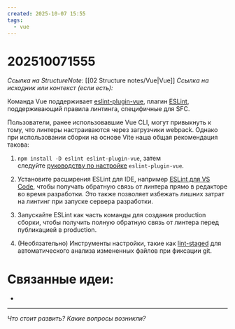```yaml
---
created: 2025-10-07 15:55
tags:
  - vue
---
```

# 202510071555
*Ссылка на StructureNote:* [[02 Structure notes/Vue|Vue]]
*Ссылка на исходник или контекст (если есть):* 

Команда Vue поддерживает [eslint-plugin-vue](https://github.com/vuejs/eslint-plugin-vue), плагин [ESLint](https://eslint.org/), поддерживающий правила линтинга, специфичные для SFC.

Пользователи, ранее использовавшие Vue CLI, могут привыкнуть к тому, что линтеры настраиваются через загрузчики webpack. Однако при использовании сборки на основе Vite наша общая рекомендация такова:

1. `npm install -D eslint eslint-plugin-vue`, затем следуйте [руководству по настройке](https://eslint.vuejs.org/user-guide/#usage) `eslint-plugin-vue`.
    
2. Установите расширения ESLint для IDE, например [ESLint для VS Code](https://marketplace.visualstudio.com/items?itemName=dbaeumer.vscode-eslint), чтобы получать обратную связь от линтера прямо в редакторе во время разработки. Это также позволяет избежать лишних затрат на линтинг при запуске сервера разработки.
    
3. Запускайте ESLint как часть команды для создания production сборки, чтобы получить полную обратную связь от линтера перед публикацией в production.
    
4. (Необязательно) Инструменты настройки, такие как [lint-staged](https://github.com/okonet/lint-staged) для автоматического анализа измененных файлов при фиксации git.
# Связанные идеи:
* 
---

*Что стоит развить? Какие вопросы возникли?*